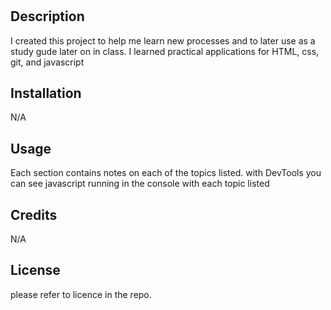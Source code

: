 # <Your-Project-Title>

## Description

I created this project to help me learn new processes and to later use as a study gude later on in class. I learned practical applications for HTML, css, git, and javascript

## Installation

N/A

## Usage

Each section contains notes on each of the topics listed. with DevTools you can see javascript running in the console with each topic listed

## Credits
N/A

## License

please refer to licence in the repo.